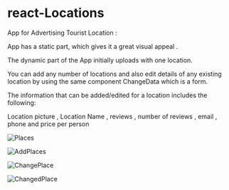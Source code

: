 # react-Locations

App for Advertising Tourist Location :

App has a static part, which gives it a great visual appeal .

The dynamic part of the App initially uploads with one location.

You can add any number of locations and also edit details of any existing location by using the same component ChangeData which is a form.

The information that can be added/edited for a location includes the following:

Location picture , Location Name , reviews , number of reviews , email , phone and price per person


![Places](https://user-images.githubusercontent.com/99355229/210176231-702686c6-05da-4a0e-aecc-e05099f66e71.jpg)

![AddPlaces](https://user-images.githubusercontent.com/99355229/210176237-41edf865-218c-4aa6-8ca8-6b7133f0505d.jpg)

![ChangePlace](https://user-images.githubusercontent.com/99355229/210176243-29acd337-79a5-4d51-b01e-609f5e63e6db.jpg)

![ChangedPlace](https://user-images.githubusercontent.com/99355229/210176246-6780d2a1-5045-40d7-a377-1d44023f4080.jpg)
